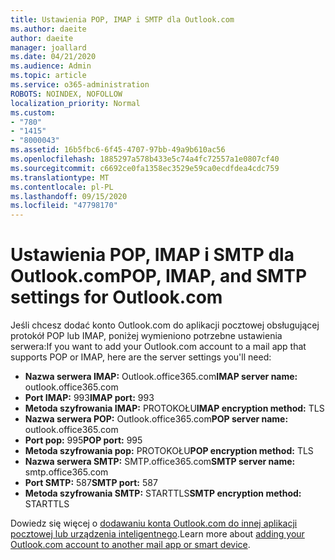 ```yaml
---
title: Ustawienia POP, IMAP i SMTP dla Outlook.com
ms.author: daeite
author: daeite
manager: joallard
ms.date: 04/21/2020
ms.audience: Admin
ms.topic: article
ms.service: o365-administration
ROBOTS: NOINDEX, NOFOLLOW
localization_priority: Normal
ms.custom:
- "780"
- "1415"
- "8000043"
ms.assetid: 16b5fbc6-6f45-4707-97bb-49a9b610ac56
ms.openlocfilehash: 1885297a578b433e5c74a4fc72557a1e0807cf40
ms.sourcegitcommit: c6692ce0fa1358ec3529e59ca0ecdfdea4cdc759
ms.translationtype: MT
ms.contentlocale: pl-PL
ms.lasthandoff: 09/15/2020
ms.locfileid: "47798170"
---
```

# <a name="pop-imap-and-smtp-settings-for-outlookcom"></a><span data-ttu-id="9de11-102">Ustawienia POP, IMAP i SMTP dla Outlook.com</span><span class="sxs-lookup"><span data-stu-id="9de11-102">POP, IMAP, and SMTP settings for Outlook.com</span></span>

<span data-ttu-id="9de11-103">Jeśli chcesz dodać konto Outlook.com do aplikacji pocztowej obsługującej protokół POP lub IMAP, poniżej wymieniono potrzebne ustawienia serwera:</span><span class="sxs-lookup"><span data-stu-id="9de11-103">If you want to add your Outlook.com account to a mail app that supports POP or IMAP, here are the server settings you'll need:</span></span>
  
- <span data-ttu-id="9de11-104">**Nazwa serwera IMAP:** Outlook.office365.com</span><span class="sxs-lookup"><span data-stu-id="9de11-104">**IMAP server name:** outlook.office365.com</span></span>
- <span data-ttu-id="9de11-105">**Port IMAP:** 993</span><span class="sxs-lookup"><span data-stu-id="9de11-105">**IMAP port:** 993</span></span>
- <span data-ttu-id="9de11-106">**Metoda szyfrowania IMAP:** PROTOKOŁU</span><span class="sxs-lookup"><span data-stu-id="9de11-106">**IMAP encryption method:** TLS</span></span>
- <span data-ttu-id="9de11-107">**Nazwa serwera POP:** Outlook.office365.com</span><span class="sxs-lookup"><span data-stu-id="9de11-107">**POP server name:** outlook.office365.com</span></span>  
- <span data-ttu-id="9de11-108">**Port pop:** 995</span><span class="sxs-lookup"><span data-stu-id="9de11-108">**POP port:** 995</span></span>  
- <span data-ttu-id="9de11-109">**Metoda szyfrowania pop:** PROTOKOŁU</span><span class="sxs-lookup"><span data-stu-id="9de11-109">**POP encryption method:** TLS</span></span>  
- <span data-ttu-id="9de11-110">**Nazwa serwera SMTP:** SMTP.office365.com</span><span class="sxs-lookup"><span data-stu-id="9de11-110">**SMTP server name:** smtp.office365.com</span></span>
- <span data-ttu-id="9de11-111">**Port SMTP:** 587</span><span class="sxs-lookup"><span data-stu-id="9de11-111">**SMTP port:** 587</span></span>
- <span data-ttu-id="9de11-112">**Metoda szyfrowania SMTP:** STARTTLS</span><span class="sxs-lookup"><span data-stu-id="9de11-112">**SMTP encryption method:** STARTTLS</span></span>

<span data-ttu-id="9de11-113">Dowiedz się więcej o [dodawaniu konta Outlook.com do innej aplikacji pocztowej lub urządzenia inteligentnego](https://support.office.com/article/73f3b178-0009-41ae-aab1-87b80fa94970?wt.mc_id=Office_Outlook_com_Alchemy).</span><span class="sxs-lookup"><span data-stu-id="9de11-113">Learn more about [adding your Outlook.com account to another mail app or smart device](https://support.office.com/article/73f3b178-0009-41ae-aab1-87b80fa94970?wt.mc_id=Office_Outlook_com_Alchemy).</span></span>